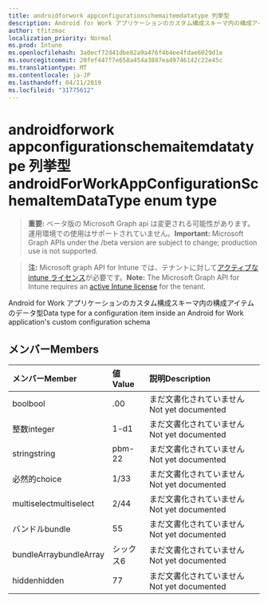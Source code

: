 ```yaml
---
title: androidforwork appconfigurationschemaitemdatatype 列挙型
description: Android for Work アプリケーションのカスタム構成スキーマ内の構成アイテムのデータ型
author: tfitzmac
localization_priority: Normal
ms.prod: Intune
ms.openlocfilehash: 3a0ecf72d41dbe82a9a476f4b4ee4fdae6029d1e
ms.sourcegitcommit: 20fef447f7e658a454a3887ea49746142c22e45c
ms.translationtype: MT
ms.contentlocale: ja-JP
ms.lasthandoff: 04/11/2019
ms.locfileid: "31775612"
---
```

# <a name="androidforworkappconfigurationschemaitemdatatype-enum-type"></a><span data-ttu-id="21a22-103">androidforwork appconfigurationschemaitemdatatype 列挙型</span><span class="sxs-lookup"><span data-stu-id="21a22-103">androidForWorkAppConfigurationSchemaItemDataType enum type</span></span>

> <span data-ttu-id="21a22-104">**重要:** ベータ版の Microsoft Graph api は変更される可能性があります。運用環境での使用はサポートされていません。</span><span class="sxs-lookup"><span data-stu-id="21a22-104">**Important:** Microsoft Graph APIs under the /beta version are subject to change; production use is not supported.</span></span>

> <span data-ttu-id="21a22-105">**注:** Microsoft graph API for Intune では、テナントに対して[アクティブな intune ライセンス](https://go.microsoft.com/fwlink/?linkid=839381)が必要です。</span><span class="sxs-lookup"><span data-stu-id="21a22-105">**Note:** The Microsoft Graph API for Intune requires an [active Intune license](https://go.microsoft.com/fwlink/?linkid=839381) for the tenant.</span></span>

<span data-ttu-id="21a22-106">Android for Work アプリケーションのカスタム構成スキーマ内の構成アイテムのデータ型</span><span class="sxs-lookup"><span data-stu-id="21a22-106">Data type for a configuration item inside an Android for Work application's custom configuration schema</span></span>

## <a name="members"></a><span data-ttu-id="21a22-107">メンバー</span><span class="sxs-lookup"><span data-stu-id="21a22-107">Members</span></span>
|<span data-ttu-id="21a22-108">メンバー</span><span class="sxs-lookup"><span data-stu-id="21a22-108">Member</span></span>|<span data-ttu-id="21a22-109">値</span><span class="sxs-lookup"><span data-stu-id="21a22-109">Value</span></span>|<span data-ttu-id="21a22-110">説明</span><span class="sxs-lookup"><span data-stu-id="21a22-110">Description</span></span>|
|:---|:---|:---|
|<span data-ttu-id="21a22-111">bool</span><span class="sxs-lookup"><span data-stu-id="21a22-111">bool</span></span>|<span data-ttu-id="21a22-112">.0</span><span class="sxs-lookup"><span data-stu-id="21a22-112">0</span></span>|<span data-ttu-id="21a22-113">まだ文書化されていません</span><span class="sxs-lookup"><span data-stu-id="21a22-113">Not yet documented</span></span>|
|<span data-ttu-id="21a22-114">整数</span><span class="sxs-lookup"><span data-stu-id="21a22-114">integer</span></span>|<span data-ttu-id="21a22-115">1-d</span><span class="sxs-lookup"><span data-stu-id="21a22-115">1</span></span>|<span data-ttu-id="21a22-116">まだ文書化されていません</span><span class="sxs-lookup"><span data-stu-id="21a22-116">Not yet documented</span></span>|
|<span data-ttu-id="21a22-117">string</span><span class="sxs-lookup"><span data-stu-id="21a22-117">string</span></span>|<span data-ttu-id="21a22-118">pbm-2</span><span class="sxs-lookup"><span data-stu-id="21a22-118">2</span></span>|<span data-ttu-id="21a22-119">まだ文書化されていません</span><span class="sxs-lookup"><span data-stu-id="21a22-119">Not yet documented</span></span>|
|<span data-ttu-id="21a22-120">必然的</span><span class="sxs-lookup"><span data-stu-id="21a22-120">choice</span></span>|<span data-ttu-id="21a22-121">1/3</span><span class="sxs-lookup"><span data-stu-id="21a22-121">3</span></span>|<span data-ttu-id="21a22-122">まだ文書化されていません</span><span class="sxs-lookup"><span data-stu-id="21a22-122">Not yet documented</span></span>|
|<span data-ttu-id="21a22-123">multiselect</span><span class="sxs-lookup"><span data-stu-id="21a22-123">multiselect</span></span>|<span data-ttu-id="21a22-124">2/4</span><span class="sxs-lookup"><span data-stu-id="21a22-124">4</span></span>|<span data-ttu-id="21a22-125">まだ文書化されていません</span><span class="sxs-lookup"><span data-stu-id="21a22-125">Not yet documented</span></span>|
|<span data-ttu-id="21a22-126">バンドル</span><span class="sxs-lookup"><span data-stu-id="21a22-126">bundle</span></span>|<span data-ttu-id="21a22-127">5</span><span class="sxs-lookup"><span data-stu-id="21a22-127">5</span></span>|<span data-ttu-id="21a22-128">まだ文書化されていません</span><span class="sxs-lookup"><span data-stu-id="21a22-128">Not yet documented</span></span>|
|<span data-ttu-id="21a22-129">bundleArray</span><span class="sxs-lookup"><span data-stu-id="21a22-129">bundleArray</span></span>|<span data-ttu-id="21a22-130">シックス</span><span class="sxs-lookup"><span data-stu-id="21a22-130">6</span></span>|<span data-ttu-id="21a22-131">まだ文書化されていません</span><span class="sxs-lookup"><span data-stu-id="21a22-131">Not yet documented</span></span>|
|<span data-ttu-id="21a22-132">hidden</span><span class="sxs-lookup"><span data-stu-id="21a22-132">hidden</span></span>|<span data-ttu-id="21a22-133">7</span><span class="sxs-lookup"><span data-stu-id="21a22-133">7</span></span>|<span data-ttu-id="21a22-134">まだ文書化されていません</span><span class="sxs-lookup"><span data-stu-id="21a22-134">Not yet documented</span></span>|





